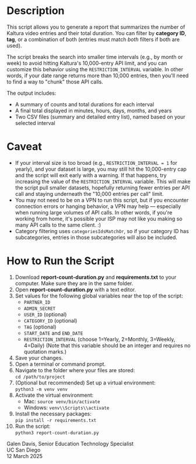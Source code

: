 # Description
This script allows you to generate a report that summarizes the number of Kaltura video entries and their total duration. You can filter by **category ID**, **tag**, or a combination of both (entries must match *both* filters if both are used).

The script breaks the search into smaller time intervals (e.g., by month or week) to avoid hitting Kaltura's 10,000-entry API limit, and you can customize this behavior using the `RESTRICTION_INTERVAL` variable. In other words, if your date range returns more than 10,000 entries, then you'll need to find a way to "chunk" those API calls.

The output includes:
- A summary of counts and total durations for each interval
- A final total displayed in minutes, hours, days, months, and years
- Two CSV files (summary and detailed entry list), named based on your selected interval

# Caveat
* If your interval size is too broad (e.g., `RESTRICTION_INTERVAL = 1` for yearly), and your dataset is large, you may still hit the 10,000-entry cap and the script will exit early with a warning. If that happens, try increasing the value of the `RESTRICTION_INTERVAL` variable. This will make the script pull smaller datasets, hopefully returning fewer entries per API call and staying underneath the "10,000 entries per call" limit. 
* You may not need to be on a VPN to run this script, but if you encounter connection errors or hanging behavior, a VPN may help — especially when running large volumes of API calls. In other words, if you're working from home, it's possible your ISP may not like you making so many API calls to the same client. :) 
* Category filtering uses `categoriesIdsMatchOr`, so if your category ID has subcategories, entries in those subcategories will also be included.

# How to Run the Script
1. Download **report-count-duration.py** and **requirements.txt** to your computer. Make sure they are in the same folder.
2. Open **report-count-duration.py** with a text editor.
3. Set values for the following global variables near the top of the script:
   - `PARTNER_ID`
   - `ADMIN_SECRET`
   - `USER_ID` (optional)
   - `CATEGORY_ID` (optional)
   - `TAG` (optional)
   - `START_DATE` and `END_DATE`
   - `RESTRICTION_INTERVAL` (choose 1=Yearly, 2=Monthly, 3=Weekly, 4=Daily) (Note that this variable should be an integer and requires no quotation marks.)
4. Save your changes.
5. Open a terminal or command prompt.
6. Navigate to the folder where your files are stored:  
   `cd /path/to/project`
7. (Optional but recommended) Set up a virtual environment:  
   `python3 -m venv venv`
8. Activate the virtual environment:  
   - Mac: `source venv/bin/activate`  
   - Windows: `venv\\Scripts\\activate`
9. Install the necessary packages:  
   `pip install -r requirements.txt`
10. Run the script:  
    `python3 report-count-duration.py`

Galen Davis, Senior Education Technology Specialist  
UC San Diego  
12 March 2025
